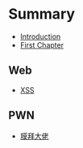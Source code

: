 # Summary

* [Introduction](README.md)
* [First Chapter](chapter1.md)

## Web

* [XSS](web/xss.md)

## PWN

* [膜拜大佬](mo-bai-da-lao.md)

